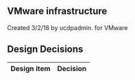 ## VMware infrastructure

Created 3/2/18 by ucdpadmin. for VMware


## Design Decisions
| Design item                | Decision|
| :----------------------------------- | :--------------------------------------------------------------------------------|
